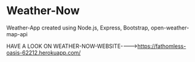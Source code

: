 # Weather-Now
Weather-App created using Node.js, Express, Bootstrap, open-weather-map-api


HAVE A LOOK ON WEATHER-NOW-WEBSITE---->https://fathomless-oasis-62212.herokuapp.com/
